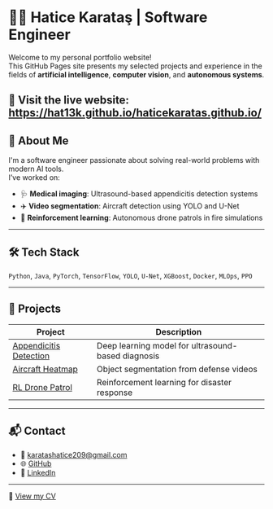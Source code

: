 # 👩‍💻 Hatice Karataş | Software Engineer

Welcome to my personal portfolio website!  
This GitHub Pages site presents my selected projects and experience in the fields of **artificial intelligence**, **computer vision**, and **autonomous systems**.

🔗 Visit the live website: https://hat13k.github.io/haticekaratas.github.io/
---

## 🧠 About Me

I'm a software engineer passionate about solving real-world problems with modern AI tools.  
I’ve worked on:

- 🩺 **Medical imaging**: Ultrasound-based appendicitis detection systems  
- ✈️ **Video segmentation**: Aircraft detection using YOLO and U-Net  
- 🚁 **Reinforcement learning**: Autonomous drone patrols in fire simulations

---

## 🛠️ Tech Stack

`Python`, `Java`, `PyTorch`, `TensorFlow`, `YOLO`, `U-Net`, `XGBoost`, `Docker`, `MLOps`, `PPO`

---

## 📄 Projects

| Project | Description |
|--------|-------------|
| [Appendicitis Detection](https://github.com/Hat13K/haticekaratas.github.io/projects/appendicitis/) | Deep learning model for ultrasound-based diagnosis |
| [Aircraft Heatmap](https://haticekaratas.github.io/projects/aircraft/) | Object segmentation from defense videos |
| [RL Drone Patrol](https://haticekaratas.github.io/projects/drone) | Reinforcement learning for disaster response |

---

## 📬 Contact

- 📧 karatashatice209@gmail.com  
- 🌐 [GitHub](https://github.com/Hat13K)  
- 🔗 [LinkedIn](https://www.linkedin.com/in/haticekaratas13)

---

🧾 [View my CV](https://haticekaratas.github.io/assets/cv/Hatice_Karatas_CV.pdf)
